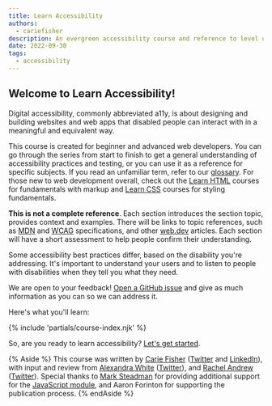 ```yaml
---
title: Learn Accessibility
authors:
  - cariefisher
description: An evergreen accessibility course and reference to level up your web development.
date: 2022-09-30
tags:
  - accessibility
---
```


## Welcome to Learn Accessibility!

Digital accessibility, commonly abbreviated a11y, is about designing and
building websites and web apps that disabled people can interact with in
a meaningful and equivalent way.

This course is created for beginner and advanced web developers.
You can go through the series from start to finish
to get a general understanding of accessibility practices and testing,
or you can use it as a reference for specific subjects. If you read an
unfamiliar term, refer to our [glossary](/learn/accessibility/glossary).
For those new to web development overall, check out the
[Learn HTML](/learn/html) courses for fundamentals with markup and
[Learn CSS](/learn/css) courses for styling fundamentals.

**This is not a complete reference**. Each section introduces the section topic, provides context and examples. There will be links to topic references, such as [MDN](https://developer.mozilla.org) and
[WCAG](https://www.w3.org/WAI/standards-guidelines/) specifications, and other
[web.dev](/learn) articles. Each section will have a short assessment to help
people confirm their understanding.

Some accessibility best practices differ, based on the disability you're
addressing. It's important to understand your users and to
listen to people with disabilities when they tell you what they need.

We are open to your feedback! [Open a GitHub issue](https://github.com/GoogleChrome/web.dev/issues/new/choose)
and give as much information as you can so we can address it.

Here's what you'll learn:

{% include 'partials/course-index.njk' %}

So, are you ready to learn accessibility? [Let's get started](/learn/accessibility/why).

{% Aside %}
This course was written by [Carie Fisher](https://cariefisher.com/)
([Twitter](https://twitter.com/cariefisher) and
[LinkedIn](https://linkedin.com/in/cariefisher)), with input and review from
[Alexandra White](https://heyawhite.com)
([Twitter](https://twitter.com/heyawhite)), and
[Rachel Andrew](https://rachelandrew.co.uk/)
([Twitter](https://twitter.com/rachelandrew)). Special thanks to
[Mark Steadman](https://twitter.com/Steady5063) for providing additional support
for the [JavaScript module](/learn/accessibility/javascript/), and 
Aaron Forinton for supporting the publication process.
{% endAside %}
